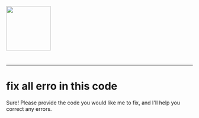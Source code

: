<img src="https://r2cdn.perplexity.ai/pplx-full-logo-primary-dark%402x.png" class="logo" width="120"/>

# 

---

# fix all erro in this code

Sure! Please provide the code you would like me to fix, and I'll help you correct any errors.

